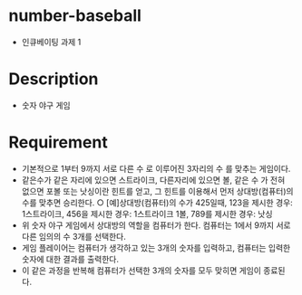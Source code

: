 # number-baseball
- 인큐베이팅 과제 1
# Description
- 숫자 야구 게임
# Requirement
- 기본적으로 1부터 9까지 서로 다른 수 로 이루어진 3자리의 수 를 맞추는 게임이다.
- 같은수가 같은 자리에 있으면 스트라이크, 다른자리에 있으면 볼, 같은 수 가 전혀
없으면 포볼 또는 낫싱이란 힌트를 얻고, 그 힌트를 이용해서 먼저 상대방(컴퓨터)의
수를 맞추면 승리한다.
○ [예]상대방(컴퓨터)의 수가 425일때, 123을 제시한 경우: 1스트라이크, 456을
제시한 경우: 1스트라이크 1볼, 789를 제시한 경우: 낫싱
- 위 숫자 야구 게임에서 상대방의 역할을 컴퓨터가 한다. 컴퓨터는 1에서 9까지 서로
다른 임의의 수 3개를 선택한다.
- 게임 플레이어는 컴퓨터가 생각하고 있는 3개의 숫자를 입력하고, 컴퓨터는 입력한
숫자에 대한 결과를 출력한다.
- 이 같은 과정을 반복해 컴퓨터가 선택한 3개의 숫자를 모두 맞히면 게임이 종료된다.

